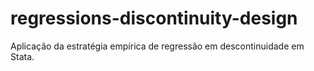 # regressions-discontinuity-design
Aplicação da estratégia empírica de regressão em descontinuidade em Stata.
